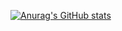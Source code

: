 [![Anurag's GitHub stats](https://github-readme-stats.vercel.app/api?username=devalk96&count_private=true&show_icons=true&theme=material-palenight)](https://github.com/anuraghazra/github-readme-stats)

